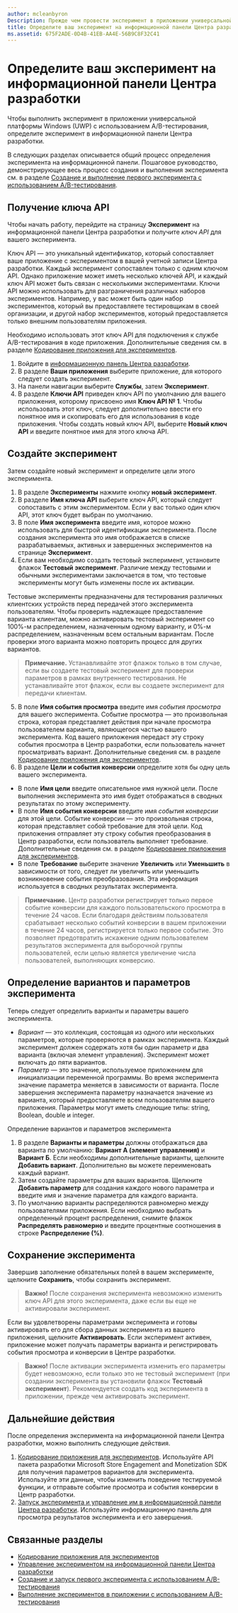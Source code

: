 ```yaml
---
author: mcleanbyron
Description: Прежде чем провести эксперимент в приложении универсальной платформы Windows (UWP) с использованием A/B-тестирования, необходимо определить эксперимент на информационной панели Центра разработки.
title: Определите ваш эксперимент на информационной панели Центра разработки
ms.assetid: 675F2ADE-0D4B-41EB-AA4E-56B9C8F32C41
---
```


# Определите ваш эксперимент на информационной панели Центра разработки

Чтобы выполнить эксперимент в приложении универсальной платформы Windows (UWP) с использованием A/B-тестирования, определите эксперимент в информационной панели Центра разработки.

В следующих разделах описывается общий процесс определения эксперимента на информационной панели. Пошаговое руководство, демонстрирующее весь процесс создания и выполнения эксперимента см. в разделе [Создание и выполнение первого эксперимента с использованием A/B-тестирования](create-and-run-your-first-experiment-with-a-b-testing.md).

## Получение ключа API

Чтобы начать работу, перейдите на страницу **Эксперимент** на информационной панели Центра разработки и получите *ключ API* для вашего эксперимента.

Ключ API — это уникальный идентификатор, который сопоставляет ваше приложение с экспериментом в вашей учетной записи Центра разработки. Каждый эксперимент сопоставлен только с одним ключом API. Однако приложение может иметь несколько ключей API, и каждый ключ API может быть связан с несколькими экспериментами. Ключи API можно использовать для разграничения различных наборов экспериментов. Например, у вас может быть один набор экспериментов, который вы предоставляете тестировщикам в своей организации, и другой набор экспериментов, который предоставляется только внешним пользователям приложения.

Необходимо использовать этот ключ API для подключения к службе A/B-тестирования в коде приложения. Дополнительные сведения см. в разделе [Кодирование приложения для экспериментов](code-your-experiment-in-your-app.md).

1. Войдите в [информационную панель Центра разработки](https://dev.windows.com/overview).
2. В разделе **Ваши приложения** выберите приложение, для которого следует создать эксперимент.
3. На панели навигации выберите **Службы**, затем **Эксперимент**.
4. В разделе **Ключи API** приведен ключ API по умолчанию для вашего приложения, которому присвоено имя **Ключ API № 1**. Чтобы использовать этот ключ, следует дополнительно ввести его понятное имя и скопировать его для использования в коде приложения. Чтобы создать новый ключ API, выберите **Новый ключ API** и введите понятное имя для этого ключа API.

## Создайте эксперимент

Затем создайте новый эксперимент и определите цели этого эксперимента.

1. В разделе **Эксперименты** нажмите кнопку **новый эксперимент**.
2. В разделе **Имя ключа API** выберите ключ API, который следует сопоставить с этим экспериментом. Если у вас только один ключ API, этот ключ будет выбран по умолчанию.
3. В поле **Имя эксперимента** введите имя, которое можно использовать для быстрой идентификации эксперимента. После создания эксперимента это имя отображается в списке разрабатываемых, активных и завершенных экспериментов на странице **Эксперимент**.
4. Если вам необходимо создать тестовый эксперимент, установите флажок **Тестовый эксперимент**. Различие между тестовыми и обычными экспериментами заключается в том, что тестовые эксперименты могут быть изменены после их активации.

  Тестовые эксперименты предназначены для тестирования различных клиентских устройств перед передачей этого эксперимента пользователям. Чтобы проверить надлежащее предоставление варианта клиентам, можно активировать тестовый эксперимент со 100%-м распределением, назначенным одному варианту, и 0%-м распределением, назначенным всем остальным вариантам. После проверки этого варианта можно повторить процесс для других вариантов.
  > **Примечание.**  Устанавливайте этот флажок только в том случае, если вы создаете тестовый эксперимент для проверки параметров в рамках внутреннего тестирования. Не устанавливайте этот флажок, если вы создаете эксперимент для передачи клиентам.

5. В поле **Имя события просмотра** введите имя *события просмотра* для вашего эксперимента. Событие просмотра — это произвольная строка, которая представляет действия при начале просмотра пользователем варианта, являющегося частью вашего эксперимента. Код вашего приложения передаст эту строку события просмотра в Центр разработки, если пользователь начнет просматривать вариант. Дополнительные сведения см. в разделе [Кодирование приложения для экспериментов](code-your-experiment-in-your-app.md).
6. В разделе **Цели и события конверсии** определите хотя бы одну цель вашего эксперимента.
  * В поле **Имя цели** введите описательное имя нужной цели. После выполнения эксперимента это имя будет отображаться в сводных результатах по этому эксперименту.
  * В поле **Имя события конверсии** введите имя *события конверсии* для этой цели. Событие конверсии — это произвольная строка, которая представляет собой требование для этой цели. Код приложения отправляет эту строку события преобразования в Центр разработки, если пользователь выполняет требование. Дополнительные сведения см. в разделе [Кодирование приложения для экспериментов](code-your-experiment-in-your-app.md).
  * В поле **Требование** выберите значение **Увеличить** или **Уменьшить** в зависимости от того, следует ли увеличить или уменьшить возникновение события преобразования. Эта информация используется в сводных результатах эксперимента.

  >**Примечание.** Центр разработки регистрирует только первое событие конверсии для каждого пользовательского просмотра в течение 24 часов. Если благодаря действиям пользователя срабатывает несколько событий конверсии в вашем приложении в течение 24 часов, регистрируется только первое событие. Это позволяет предотвратить искажение одним пользователем результатов эксперимента для выборочной группы пользователей, если целью является увеличение числа пользователей, выполняющих конверсию.

## Определение вариантов и параметров эксперимента

Теперь следует определить варианты и параметры вашего эксперимента.

* *Вариант* — это коллекция, состоящая из одного или нескольких параметров, которые проверяются в рамках эксперимента. Каждый эксперимент должен содержать хотя бы один параметр и два варианта (включая элемент управления). Эксперимент может включать до пяти вариантов.
* *Параметр* — это значение, используемое приложением для инициализации переменной программы. Во время эксперимента значение параметра меняется в зависимости от варианта. После завершения эксперимента параметру назначается значение из варианта, который предоставляете всем пользователям вашего приложения. Параметры могут иметь следующие типы: string, Boolean, double и integer.

Определение вариантов и параметров эксперимента
1. В разделе **Варианты и параметры** должны отображаться два варианта по умолчанию: **Вариант А (элемент управления)** и **Вариант Б**. Если необходимы дополнительные варианты, щелкните **Добавить вариант**. Дополнительно вы можете переименовать каждый вариант.
2. Затем создайте параметры для ваших вариантов. Щелкните **Добавить параметр** для создания каждого нового параметра и введите имя и значение параметра для каждого варианта.
3. По умолчанию варианты распределяются равномерно между пользователями приложения. Если необходимо выбрать определенный процент распределения, снимите флажок **Распределять равномерно** и введите процентные соотношения в строке **Распределение (%)**.

## Сохранение эксперимента

Завершив заполнение обязательных полей в вашем эксперименте, щелкните **Сохранить**, чтобы сохранить эксперимент.

> **Важно!** После сохранения эксперимента невозможно изменить ключ API для этого эксперимента, даже если вы еще не активировали эксперимент.

Если вы удовлетворены параметрами эксперимента и готовы активировать его для сбора данных эксперимента из вашего приложения, щелкните **Активировать**. Если эксперимент активен, приложение может получать параметры варианта и регистрировать события просмотра и конверсии в Центре разработки.

> **Важно!**  После активации эксперимента изменить его параметры будет невозможно, если только это не тестовый эксперимент (при создании эксперимента вы установили флажок **Тестовый эксперимент**). Рекомендуется создать код эксперимента в приложении, прежде чем активировать эксперимент.

## Дальнейшие действия

После определения эксперимента на информационной панели Центра разработки, можно выполнить следующие действия.
1. [Кодирование приложения для экспериментов](code-your-experiment-in-your-app.md). Используйте API пакета разработки Microsoft Store Engagement and Monetization SDK для получения параметров вариантов для эксперимента. Используйте эти данные, чтобы изменить поведение тестируемой функции, и отправьте событие просмотра и события конверсии в Центр разработки.
2. [Запуск эксперимента и управление им в информационной панели Центра разработки](manage-your-experiment.md). Используйте информационную панель для просмотра результатов эксперимента и его завершения.

## Связанные разделы

  * [Кодирование приложения для экспериментов](code-your-experiment-in-your-app.md)
  * [Управление экспериментом на информационной панели Центра разработки](manage-your-experiment.md)
  * [Создание и запуск первого эксперимента с использованием A/B-тестирования](create-and-run-your-first-experiment-with-a-b-testing.md)
  * [Выполнение экспериментов в приложении с использованием A/B-тестирования](run-app-experiments-with-a-b-testing.md)


<!--HONumber=May16_HO2-->


